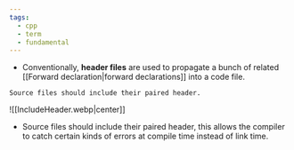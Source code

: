 ```yaml
---
tags:
  - cpp
  - term
  - fundamental
---
```


- Conventionally, **header files** are used to propagate a bunch of related [[Forward declaration|forward declarations]] into a code file.

```ad-tip
Source files should include their paired header.
```

![[IncludeHeader.webp|center]]

- Source files should include their paired header, this allows the compiler to catch certain kinds of errors at compile time instead of link time.